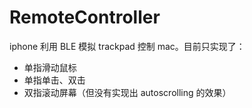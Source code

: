 # RemoteController
iphone 利用 BLE 模拟 trackpad 控制 mac。目前只实现了：

* 单指滑动鼠标
* 单指单击、双击
* 双指滚动屏幕（但没有实现出 autoscrolling 的效果） 

